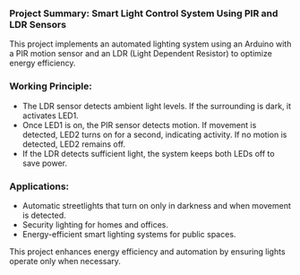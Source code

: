 ### Project Summary: Smart Light Control System Using PIR and LDR Sensors  

This project implements an automated lighting system using an Arduino with a PIR motion sensor and an LDR (Light Dependent Resistor) to optimize energy efficiency.  

### Working Principle:  
- The LDR sensor detects ambient light levels. If the surrounding is dark, it activates LED1.  
- Once LED1 is on, the PIR sensor detects motion. If movement is detected, LED2 turns on for a second, indicating activity. If no motion is detected, LED2 remains off.  
- If the LDR detects sufficient light, the system keeps both LEDs off to save power.  

### Applications:  
- Automatic streetlights that turn on only in darkness and when movement is detected.  
- Security lighting for homes and offices.  
- Energy-efficient smart lighting systems for public spaces.  

This project enhances energy efficiency and automation by ensuring lights operate only when necessary.
